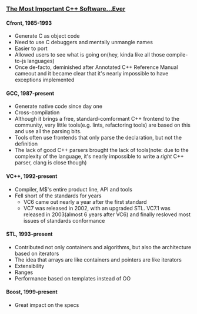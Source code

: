 ### [The Most Important C++ Software...Ever](http://www.artima.com/cppsource/top_cpp_software.html)

#### Cfront, 1985-1993

* Generate C as object code
* Need to use C debuggers and mentally unmangle names
* Easier to port
* Allowed users to see what is going on(hey, kinda like all those compile-to-js languages)
* Once de-facto, deminished after Annotated C++ Reference Manual cameout and it became clear that it's nearly impossible to have exceptions implemented

#### GCC, 1987-present

* Generate native code since day one
* Cross-compilation
* Although it brings a free, standard-comformant C++ frontend to the community, very little tools(e.g. lints, refactoring tools) are based on this and use all the parsing bits.
* Tools often use frontends that only parse the declaration, but not the definition
* The lack of good C++ parsers brought the lack of tools(note: due to the complexity of the language, it's nearly impossible to write a *right* C++ parser, clang is close though)

#### VC++, 1992-present

* Compiler, M$'s entire product line, API and tools
* Fell short of the standards for years
  * VC6 came out nearly a year after the first standard
  * VC7 was released in 2002, with an upgraded STL. VC7.1 was released in 2003(almost 6 years after VC6) and finally resloved most issues of standards conformance

#### STL, 1993-present

* Contributed not only containers and algorithms, but also the architecture based on iterators
* The idea that arrays are like containers and pointers are like iterators
* Extensibility
* Ranges
* Performance based on templates instead of OO

#### Boost, 1999-present

* Great impact on the specs
